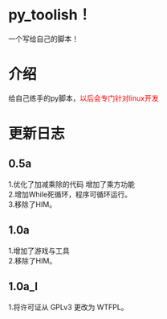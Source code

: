 # py_toolish！
一个写给自己的脚本！
# 介绍
给自己练手的py脚本，<font color=red>以后会专门针对linux开发</font>
# 更新日志
## 0.5a
 1.优化了加减乘除的代码
   增加了乘方功能 <br>
 2.增加While死循环，程序可循环运行。<br>
 3.移除了HIM。 
 ## 1.0a
  1.增加了游戏与工具 <br>
  2.移除了HIM。
## 1.0a_l
1.将许可证从 GPLv3 更改为 WTFPL。

